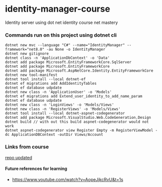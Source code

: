 # identity-manager-course
Identity server using dot net identity course net mastery

### Commands run on this project using dotnet cli
``` terminal
dotnet new mvc --language "C#" --name="IdentityManager" --framework="net8.0" -au None -o IdentityManager
dotnet new gitignore
dotnet class -n 'ApplicationDbContext' -o 'Data'
dotnet add package Microsoft.EntityFrameworkCore.SqlServer
dotnet add package Microsoft.EntityFrameworkCore
dotnet add package Microsoft.AspNetCore.Identity.EntityFrameworkCore
dotnet new tool-manifest
dotnet tool install --local dotnet-ef
dotnet ef migrations add AddIdentityTables
dotnet ef database udpdate
dotnet new class -n 'ApplicationUser' -o 'Models'
dotnet ef migrations add Extend_user_identity_to_add_name_param
dotnet ef database udpdate
dotnet new class -n 'LoginViews' -o 'Models/Views'
dotnet new class -n 'RegisterViews' -o 'Models/Views'
dotnet tool install --local dotnet-aspnet-codegenerator
dotnet add package Microsoft.VisualStudio.Web.CodeGeneration.Design
dotnet build // with out this build aspnet-codegenerator would not work
dotnet aspnet-codegenerator view Register Empty -m RegisterViewModel -dc ApplicationDBContext -outDir Views/Account
```

### Links from course
[repo updated](https://github.com/bhrugen/IdentityManager_NET8)

#### Future references for learning
- https://www.youtube.com/watch?v=AopeJjkcRvU&t=1s
